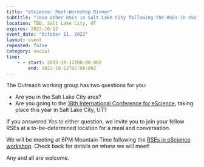 ```yaml
---
title: "eScience: Post-Workshop Dinner"
subtitle: "Join other RSEs in Salt Lake City following the RSEs in eScience workshop"
location: TBD, Salt Lake City, UT
expires: 2022-10-12
event_date: "October 11, 2022"
layout: event
repeated: false
category: social
time:
    - - start: 2022-10-12T00:00:00Z
        end: 2022-10-12T02:00:00Z
---
```


The Outreach working group has two questions for you:

- Are you in the Salt Lake City area?
- Are you going to the [18th International Conference for eScience](https://www.escience-conference.org/2022/), taking place this year in Salt Lake City, UT?

If you answered _Yes_ to either question, we invite you to join your fellow
RSEs at a to-be-determined location for a meal and conversation.

We will be meeting at 6PM Mountain Time following the
[RSEs in eScience workshop](https://us-rse.org/rse-escience-2022/).
Check back for details on where we will meet!

Any and all are welcome.
